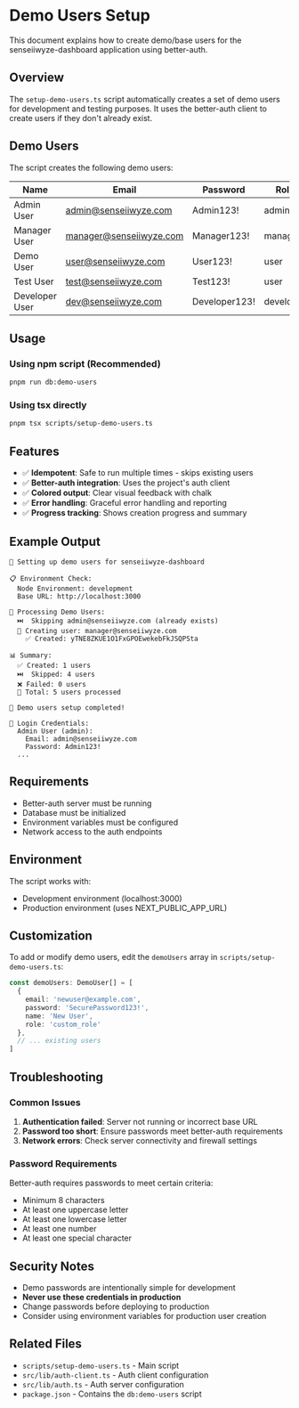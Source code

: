 # Demo Users Setup

This document explains how to create demo/base users for the senseiiwyze-dashboard application using better-auth.

## Overview

The `setup-demo-users.ts` script automatically creates a set of demo users for development and testing purposes. It uses the better-auth client to create users if they don't already exist.

## Demo Users

The script creates the following demo users:

| Name | Email | Password | Role |
|------|-------|----------|------|
| Admin User | admin@senseiiwyze.com | Admin123! | admin |
| Manager User | manager@senseiiwyze.com | Manager123! | manager |
| Demo User | user@senseiiwyze.com | User123! | user |
| Test User | test@senseiiwyze.com | Test123! | user |
| Developer User | dev@senseiiwyze.com | Developer123! | developer |

## Usage

### Using npm script (Recommended)

```bash
pnpm run db:demo-users
```

### Using tsx directly

```bash
pnpm tsx scripts/setup-demo-users.ts
```

## Features

- ✅ **Idempotent**: Safe to run multiple times - skips existing users
- ✅ **Better-auth integration**: Uses the project's auth client
- ✅ **Colored output**: Clear visual feedback with chalk
- ✅ **Error handling**: Graceful error handling and reporting
- ✅ **Progress tracking**: Shows creation progress and summary

## Example Output

```
🚀 Setting up demo users for senseiiwyze-dashboard

📋 Environment Check:
  Node Environment: development
  Base URL: http://localhost:3000

👥 Processing Demo Users:
  ⏭️  Skipping admin@senseiiwyze.com (already exists)
  🔄 Creating user: manager@senseiiwyze.com
    ✅ Created: yTNE8ZKUE1O1FxGPOEwekebFkJSQPSta

📊 Summary:
  ✅ Created: 1 users
  ⏭️  Skipped: 4 users
  ❌ Failed: 0 users
  📝 Total: 5 users processed

🎉 Demo users setup completed!

📝 Login Credentials:
  Admin User (admin):
    Email: admin@senseiiwyze.com
    Password: Admin123!
  ...
```

## Requirements

- Better-auth server must be running
- Database must be initialized
- Environment variables must be configured
- Network access to the auth endpoints

## Environment

The script works with:
- Development environment (localhost:3000)
- Production environment (uses NEXT_PUBLIC_APP_URL)

## Customization

To add or modify demo users, edit the `demoUsers` array in `scripts/setup-demo-users.ts`:

```typescript
const demoUsers: DemoUser[] = [
  {
    email: 'newuser@example.com',
    password: 'SecurePassword123!',
    name: 'New User',
    role: 'custom_role'
  },
  // ... existing users
]
```

## Troubleshooting

### Common Issues

1. **Authentication failed**: Server not running or incorrect base URL
2. **Password too short**: Ensure passwords meet better-auth requirements
3. **Network errors**: Check server connectivity and firewall settings

### Password Requirements

Better-auth requires passwords to meet certain criteria:
- Minimum 8 characters
- At least one uppercase letter
- At least one lowercase letter  
- At least one number
- At least one special character

## Security Notes

- Demo passwords are intentionally simple for development
- **Never use these credentials in production**
- Change passwords before deploying to production
- Consider using environment variables for production user creation

## Related Files

- `scripts/setup-demo-users.ts` - Main script
- `src/lib/auth-client.ts` - Auth client configuration
- `src/lib/auth.ts` - Auth server configuration
- `package.json` - Contains the `db:demo-users` script 